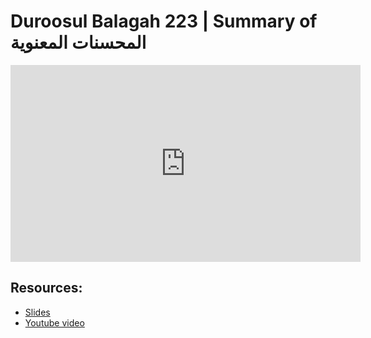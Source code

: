 # Duroosul Balagah 223 | Summary of المحسنات المعنوية
                
<iframe width="560" height="315" src="https://www.youtube-nocookie.com/embed/oEOvgnIEsFQ?start=0" frameborder="0" allow="accelerometer; autoplay; encrypted-media; gyroscope; picture-in-picture" allowfullscreen="allowfullscreen">
</iframe><BR>

## Resources:
- [Slides](https://github.com/arshare/resources_balagha_pdfs)
- [Youtube video](https://www.youtube.com/watch?v=oEOvgnIEsFQ&list=PLzn0qdi6JpdvvXVuJ7kIusNquSxeyKJvc)

